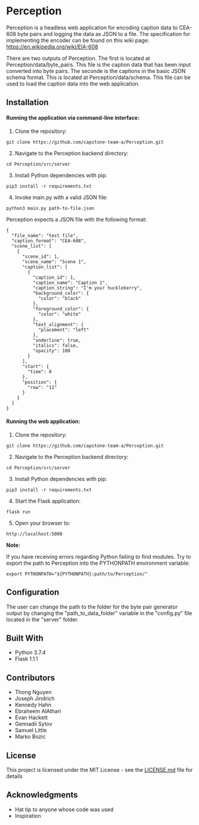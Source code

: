 # Perception


Perception is a headless web application for encoding caption data to CEA-608 byte pairs and logging the data as JSON to a file. The specification for implementing the encoder can be found on this wiki page: https://en.wikipedia.org/wiki/EIA-608

There are two outputs of Perception. The first is located at Perception/data/byte_pairs. This file is the caption data that has been input converted into byte pairs. The seconde is the captions in the basic JSON schema format. This is located at Perception/data/schema. This file can be used to load the caption data into the web application. 

## Installation

#### Running the application via command-line interface:

1. Clone the repository: 
```
git clone https://github.com/capstone-team-a/Perception.git
```
2. Navigate to the Perception backend directory: 
```
cd Perception/src/server
```
3. Install Python dependencies with pip: 
```
pip3 install -r requirements.txt
```
4. Invoke main.py with a valid JSON file: 
```
python3 main.py path-to-file.json
```

Perception expects a JSON file with the following format:

```
{
  "file_name": "test file",
  "caption_format": "CEA-608",
  "scene_list": [
    {
      "scene_id": 1,
      "scene_name": "Scene 1",
      "caption_list": [
        {
          "caption_id": 1,
          "caption_name": "Caption 1",
          "caption_string": "I'm your huckleberry",
          "background_color": {
            "color": "black"
          },
          "foreground_color": {
            "color": "white"
          },
          "text_alignment": {
            "placement": "left"
          },
          "underline": true,
          "italics": false,
          "opacity": 100
        }
      ],
      "start": {
        "time": 0
      },
      "position": {
        "row": "11"
      }
    }
  ]
}
```

#### Running the web application:

1. Clone the repository: 
```
git clone https://github.com/capstone-team-a/Perception.git
```
2. Navigate to the Perception backend directory: 
```
cd Perception/src/server
```
3. Install Python dependencies with pip:
```
pip3 install -r requirements.txt
```
4. Start the Flask application: 
```
flask run
```
5. Open your browser to: 
```
http://localhost:5000
```

**Note:** 

If you have receiving errors regarding Python failing to find modules. Try to export the path to Perception into the PYTHONPATH environment variable:
```
export PYTHONPATH="${PYTHONPATH}:path/to/Perception/"
```

## Configuration

The user can change the path to the folder for the byte pair generator output by changing the "path_to_data_folder" variable
in the "config.py" file located in the "server" folder.

## Built With

* Python 3.7.4
* Flask 1.1.1

## Contributors

* Thong Nguyen 
* Joseph Jindrich
* Kennedy Hahn
* Ebraheem AlAthari
* Evan Hackett
* Gennadii Sytov
* Samuel Little
* Marko Bozic

## License

This project is licensed under the MIT License - see the [LICENSE.md](../master/LICENSE) file for details

## Acknowledgments

* Hat tip to anyone whose code was used
* Inspiration
